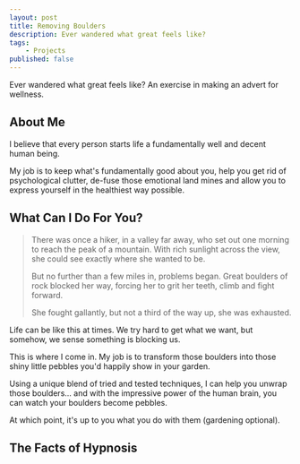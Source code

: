 ```yaml
---
layout: post
title: Removing Boulders
description: Ever wandered what great feels like?
tags: 
    - Projects
published: false
---
```


Ever wandered what great feels like? An exercise in making an advert for wellness.

## About Me

I believe that every person starts life a fundamentally well and decent human being. 

My job is to keep what's fundamentally good about you, help you get rid of psychological clutter, de-fuse those emotional land mines and allow you to express yourself in the healthiest way possible.

## What Can I Do For You?

> There was once a hiker, in a valley far away, who set out one morning to reach the peak of a mountain. With rich sunlight across the view, she could see exactly where she wanted to be. 
> 
> But no further than a few miles in, problems began. Great boulders of rock blocked her way, forcing her to grit her teeth, climb and fight forward.
> 
> She fought gallantly, but not a third of the way up, she was exhausted.

Life can be like this at times. We try hard to get what we want, but somehow, we sense something is blocking us.

This is where I come in. My job is to transform those boulders into those shiny little pebbles you'd happily show in your garden. 

Using a unique blend of tried and tested techniques, I can help you unwrap those boulders... and with the impressive power of the human brain, you can watch your boulders become pebbles.

At which point, it's up to you what you do with them (gardening optional).

## The Facts of Hypnosis